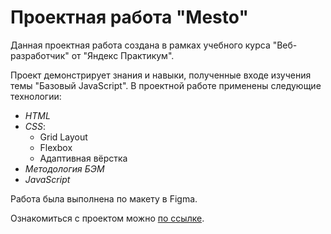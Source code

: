 # Проектная работа "Mesto"

Данная проектная работа создана в рамках учебного курса "Веб-разработчик" от "Яндекс Практикум".

Проект демонстрирует знания и навыки, полученные входе изучения темы "Базовый JavaScript". 
В проектной работе применены следующие технологии:
* *HTML*
* *CSS*:
    * Grid Layout
    * Flexbox
    * Адаптивная вёрстка
* *Методология БЭМ*
* *JavaScript*

Работа была выполнена по макету в Figma.

Ознакомиться с проектом можно [по ссылке](https://irinpingvin.github.io/mesto).